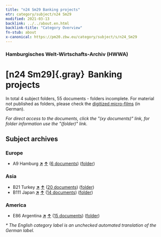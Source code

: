 ```yaml
---
title: "n24 Sm29 Banking projects"
etr: category/subject/n24 Sm29
modified: 2021-03-13
backlink: ../../about.en.html
backlink-title: "Category Overview"
fn-stub: about
x-canonical: https://pm20.zbw.eu/category/subject/s/n24_Sm29
---
```


### Hamburgisches Welt-Wirtschafts-Archiv (HWWA)
# [n24 Sm29]{.gray}&#8201; Banking projects&#160; 





In total 4 subject folders, 55 documents - folders incomplete.
For material not published as folders, please check the [digitized micro-films](/film/h1_sh.de.html) (in German).

_For direct access to the documents, click the "(xy documents)" link, for folder information use the "(folder)" link._

## Subject archives



### Europe

- A9 Hamburg [**&nearr;**](../../../geo/i/140905/about.en.html "Hamburg (all folders)") [**&uarr;**](../../../geo/about.en.html#A9 "Country category system") (<a href="https://pm20.zbw.eu/dfgview/sh/140905,145400" title="about: Hamburg : Banking projects" target="_blank">6 documents</a>) ([folder](../../../../folder/sh/1409xx/140905/1454xx/145400/about.en.html))

### Asia

- B21 Turkey [**&nearr;**](../../../geo/i/141111/about.en.html "Turkey (all folders)") [**&uarr;**](../../../geo/about.en.html#B21 "Country category system") (<a href="https://pm20.zbw.eu/dfgview/sh/141111,145400" title="about: Turkey : Banking projects" target="_blank">20 documents</a>) ([folder](../../../../folder/sh/1411xx/141111/1454xx/145400/about.en.html))
- B111 Japan [**&nearr;**](../../../geo/i/141272/about.en.html "Japan (all folders)") [**&uarr;**](../../../geo/about.en.html#B111 "Country category system") (<a href="https://pm20.zbw.eu/dfgview/sh/141272,145400" title="about: Japan : Banking projects" target="_blank">14 documents</a>) ([folder](../../../../folder/sh/1412xx/141272/1454xx/145400/about.en.html))

### America

- E86 Argentina [**&nearr;**](../../../geo/i/141692/about.en.html "Argentina (all folders)") [**&uarr;**](../../../geo/about.en.html#E86 "Country category system") (<a href="https://pm20.zbw.eu/dfgview/sh/141692,145400" title="about: Argentina : Banking projects" target="_blank">15 documents</a>) ([folder](../../../../folder/sh/1416xx/141692/1454xx/145400/about.en.html))


_* The English category label is an unchecked automated translation of the German label._

